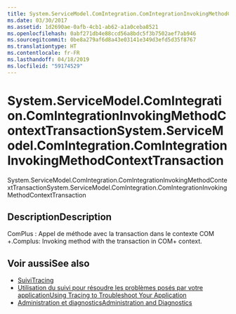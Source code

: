 ```yaml
---
title: System.ServiceModel.ComIntegration.ComIntegrationInvokingMethodContextTransaction
ms.date: 03/30/2017
ms.assetid: 1d2690ae-0afb-4cb1-ab62-a1a0ceba8521
ms.openlocfilehash: 0abf271db4e88ccd56a8bdc5f3b7502aef7ab946
ms.sourcegitcommit: 0be8a279af6d8a43e03141e349d3efd5d35f8767
ms.translationtype: HT
ms.contentlocale: fr-FR
ms.lasthandoff: 04/18/2019
ms.locfileid: "59174529"
---
```

# <a name="systemservicemodelcomintegrationcomintegrationinvokingmethodcontexttransaction"></a><span data-ttu-id="3fba9-102">System.ServiceModel.ComIntegration.ComIntegrationInvokingMethodContextTransaction</span><span class="sxs-lookup"><span data-stu-id="3fba9-102">System.ServiceModel.ComIntegration.ComIntegrationInvokingMethodContextTransaction</span></span>
<span data-ttu-id="3fba9-103">System.ServiceModel.ComIntegration.ComIntegrationInvokingMethodContextTransaction</span><span class="sxs-lookup"><span data-stu-id="3fba9-103">System.ServiceModel.ComIntegration.ComIntegrationInvokingMethodContextTransaction</span></span>  
  
## <a name="description"></a><span data-ttu-id="3fba9-104">Description</span><span class="sxs-lookup"><span data-stu-id="3fba9-104">Description</span></span>  
 <span data-ttu-id="3fba9-105">ComPlus : Appel de méthode avec la transaction dans le contexte COM +.</span><span class="sxs-lookup"><span data-stu-id="3fba9-105">Complus: Invoking method with the transaction in COM+ context.</span></span>  
  
## <a name="see-also"></a><span data-ttu-id="3fba9-106">Voir aussi</span><span class="sxs-lookup"><span data-stu-id="3fba9-106">See also</span></span>

- [<span data-ttu-id="3fba9-107">Suivi</span><span class="sxs-lookup"><span data-stu-id="3fba9-107">Tracing</span></span>](../../../../../docs/framework/wcf/diagnostics/tracing/index.md)
- [<span data-ttu-id="3fba9-108">Utilisation du suivi pour résoudre les problèmes posés par votre application</span><span class="sxs-lookup"><span data-stu-id="3fba9-108">Using Tracing to Troubleshoot Your Application</span></span>](../../../../../docs/framework/wcf/diagnostics/tracing/using-tracing-to-troubleshoot-your-application.md)
- [<span data-ttu-id="3fba9-109">Administration et diagnostics</span><span class="sxs-lookup"><span data-stu-id="3fba9-109">Administration and Diagnostics</span></span>](../../../../../docs/framework/wcf/diagnostics/index.md)
